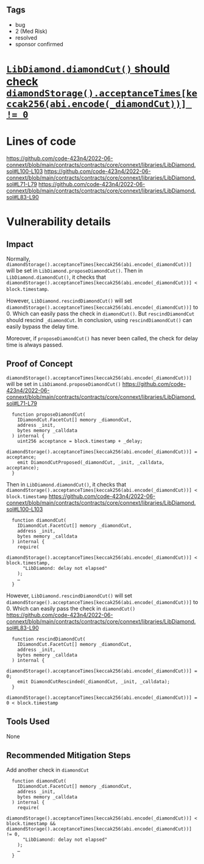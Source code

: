 ## Tags

- bug
- 2 (Med Risk)
- resolved
- sponsor confirmed

# [`LibDiamond.diamondCut()` should check `diamondStorage().acceptanceTimes[keccak256(abi.encode(_diamondCut))] != 0`](https://github.com/code-423n4/2022-06-connext-findings/issues/215) 

# Lines of code

https://github.com/code-423n4/2022-06-connext/blob/main/contracts/contracts/core/connext/libraries/LibDiamond.sol#L100-L103
https://github.com/code-423n4/2022-06-connext/blob/main/contracts/contracts/core/connext/libraries/LibDiamond.sol#L71-L79
https://github.com/code-423n4/2022-06-connext/blob/main/contracts/contracts/core/connext/libraries/LibDiamond.sol#L83-L90


# Vulnerability details

## Impact

Normally, `diamondStorage().acceptanceTimes[keccak256(abi.encode(_diamondCut))]` will be set in `LibDiamond.proposeDiamondCut()`. Then in `LibDiamond.diamondCut()`, it checks that `diamondStorage().acceptanceTimes[keccak256(abi.encode(_diamondCut))] < block.timestamp`.

However, `LibDiamond.rescindDiamondCut()` will set `diamondStorage().acceptanceTimes[keccak256(abi.encode(_diamondCut))]` to 0. Which can easily pass the check in `diamondCut()`. But `rescindDiamondCut` should rescind `_diamondCut`. In conclusion, using `rescindDiamondCut()` can easily bypass the delay time.

Moreover, if `proposeDiamondCut()` has never been called, the check for delay time is always passed.

## Proof of Concept

`diamondStorage().acceptanceTimes[keccak256(abi.encode(_diamondCut))]` will be set in `LibDiamond.proposeDiamondCut()`
https://github.com/code-423n4/2022-06-connext/blob/main/contracts/contracts/core/connext/libraries/LibDiamond.sol#L71-L79
```
  function proposeDiamondCut(
    IDiamondCut.FacetCut[] memory _diamondCut,
    address _init,
    bytes memory _calldata
  ) internal {
    uint256 acceptance = block.timestamp + _delay;
    diamondStorage().acceptanceTimes[keccak256(abi.encode(_diamondCut))] = acceptance;
    emit DiamondCutProposed(_diamondCut, _init, _calldata, acceptance);
  }
```

Then in `LibDiamond.diamondCut()`, it checks that `diamondStorage().acceptanceTimes[keccak256(abi.encode(_diamondCut))] < block.timestamp`
https://github.com/code-423n4/2022-06-connext/blob/main/contracts/contracts/core/connext/libraries/LibDiamond.sol#L100-L103
```
  function diamondCut(
    IDiamondCut.FacetCut[] memory _diamondCut,
    address _init,
    bytes memory _calldata
  ) internal {
    require(
      diamondStorage().acceptanceTimes[keccak256(abi.encode(_diamondCut))] < block.timestamp,
      "LibDiamond: delay not elapsed"
    );
    …
  }
```

However, `LibDiamond.rescindDiamondCut()` will set `diamondStorage().acceptanceTimes[keccak256(abi.encode(_diamondCut))]` to 0. Which can easily pass the check in `diamondCut()`
https://github.com/code-423n4/2022-06-connext/blob/main/contracts/contracts/core/connext/libraries/LibDiamond.sol#L83-L90
```
  function rescindDiamondCut(
    IDiamondCut.FacetCut[] memory _diamondCut,
    address _init,
    bytes memory _calldata
  ) internal {
    diamondStorage().acceptanceTimes[keccak256(abi.encode(_diamondCut))] = 0;
    emit DiamondCutRescinded(_diamondCut, _init, _calldata);
  }
```

```
diamondStorage().acceptanceTimes[keccak256(abi.encode(_diamondCut))] = 0 < block.timestamp
```


## Tools Used

None

## Recommended Mitigation Steps

Add another check in `diamondCut`

```
  function diamondCut(
    IDiamondCut.FacetCut[] memory _diamondCut,
    address _init,
    bytes memory _calldata
  ) internal {
    require(
      diamondStorage().acceptanceTimes[keccak256(abi.encode(_diamondCut))] < block.timestamp && diamondStorage().acceptanceTimes[keccak256(abi.encode(_diamondCut))] != 0,
      "LibDiamond: delay not elapsed"
    );
    …
  }
```


